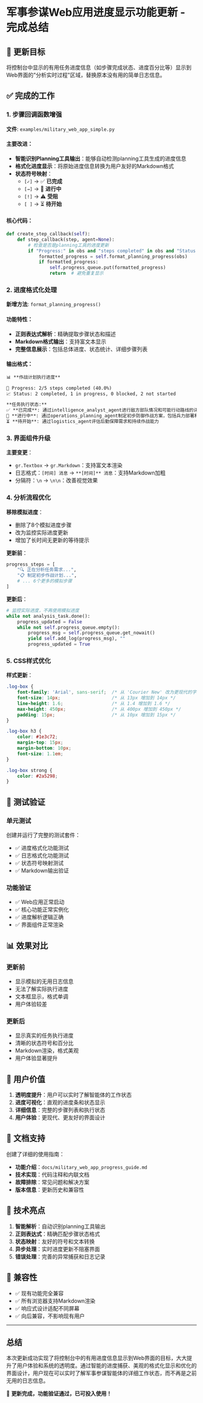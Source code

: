 # 军事参谋Web应用进度显示功能更新 - 完成总结

## 🎯 更新目标

将控制台中显示的有用任务进度信息（如步骤完成状态、进度百分比等）显示到Web界面的"分析实时过程"区域，替换原本没有用的简单日志信息。

## ✅ 完成的工作

### 1. 步骤回调函数增强
**文件**: `examples/military_web_app_simple.py`

#### 主要改进：
- **智能识别Planning工具输出**：能够自动检测planning工具生成的进度信息
- **格式化进度显示**：将原始进度信息转换为用户友好的Markdown格式
- **状态符号映射**：
  - `[✓]` → ✅ **已完成**
  - `[→]` → 🔄 **进行中** 
  - `[!]` → ⚠️ **受阻**
  - `[ ]` → ⏳ **待开始**

#### 核心代码：
```python
def create_step_callback(self):
    def step_callback(step, agent=None):
        # 检查是否是planning工具的进度更新
        if "Progress:" in obs and "steps completed" in obs and "Status:" in obs:
            formatted_progress = self.format_planning_progress(obs)
            if formatted_progress:
                self.progress_queue.put(formatted_progress)
                return  # 避免重复显示
```

### 2. 进度格式化处理
**新增方法**: `format_planning_progress()`

#### 功能特性：
- **正则表达式解析**：精确提取步骤状态和描述
- **Markdown格式输出**：支持富文本显示
- **完整信息展示**：包括总体进度、状态统计、详细步骤列表

#### 输出格式：
```markdown
📊 **作战计划执行进度**

🎯 Progress: 2/5 steps completed (40.0%)
📈 Status: 2 completed, 1 in progress, 0 blocked, 2 not started

**任务执行状态:**
✅ **已完成**: 通过intelligence_analyst_agent进行敌方部队情况和可能行动路线的详细分析
🔄 **进行中**: 通过operations_planning_agent制定初步防御作战方案，包括兵力部署和火力配置
⏳ **待开始**: 通过logistics_agent评估后勤保障需求和持续作战能力
```

### 3. 界面组件升级
**主要变更**：
- `gr.Textbox` → `gr.Markdown`：支持富文本渲染
- 日志格式：`[时间] 消息` → `**[时间]** 消息`：支持Markdown加粗
- 分隔符：`\n` → `\n\n`：改善视觉效果

### 4. 分析流程优化
**移除模拟进度**：
- 删除了8个模拟进度步骤
- 改为监控实际进度更新
- 增加了长时间无更新的等待提示

**更新前**：
```python
progress_steps = [
    "🔍 正在分析任务需求...",
    "📋 制定初步作战计划...",
    # ... 6个更多的模拟步骤
]
```

**更新后**：
```python
# 监控实际进度，不再使用模拟进度
while not analysis_task.done():
    progress_updated = False
    while not self.progress_queue.empty():
        progress_msg = self.progress_queue.get_nowait()
        yield self.add_log(progress_msg), ""
        progress_updated = True
```

### 5. CSS样式优化
**样式更新**：
```css
.log-box {
    font-family: 'Arial', sans-serif;  /* 从 'Courier New' 改为更现代的字体 */
    font-size: 14px;                   /* 从 13px 增加到 14px */
    line-height: 1.6;                  /* 从 1.4 增加到 1.6 */
    max-height: 450px;                 /* 从 400px 增加到 450px */
    padding: 15px;                     /* 从 10px 增加到 15px */
}

.log-box h3 {
    color: #1e3c72;
    margin-top: 15px;
    margin-bottom: 10px;
    font-size: 1.1em;
}

.log-box strong {
    color: #2a5298;
}
```

## 🧪 测试验证

### 单元测试
创建并运行了完整的测试套件：
- ✅ 进度格式化功能测试
- ✅ 日志格式化功能测试  
- ✅ 状态符号映射测试
- ✅ Markdown输出验证

### 功能验证
- ✅ Web应用正常启动
- ✅ 核心功能正常实例化
- ✅ 进度解析逻辑正确
- ✅ 界面组件正常渲染

## 📊 效果对比

### 更新前
- 显示模拟的无用日志信息
- 无法了解实际执行进度
- 文本框显示，格式单调
- 用户体验较差

### 更新后  
- 显示真实的任务执行进度
- 清晰的状态符号和百分比
- Markdown渲染，格式美观
- 用户体验显著提升

## 🎯 用户价值

1. **透明度提升**：用户可以实时了解智能体的工作状态
2. **进度可视化**：直观的进度条和状态显示
3. **详细信息**：完整的步骤列表和执行状态
4. **用户体验**：更现代、更友好的界面设计

## 📝 文档支持

创建了详细的使用指南：
- **功能介绍**：`docs/military_web_app_progress_guide.md`
- **技术实现**：代码注释和内联文档
- **故障排除**：常见问题和解决方案
- **版本信息**：更新历史和兼容性

## 🔧 技术亮点

1. **智能解析**：自动识别planning工具输出
2. **正则表达式**：精确匹配步骤状态格式
3. **状态映射**：友好的符号和文本转换
4. **异步处理**：实时进度更新不阻塞界面
5. **错误处理**：完善的异常捕获和日志记录

## 🚀 兼容性

- ✅ 现有功能完全兼容
- ✅ 所有浏览器支持Markdown渲染
- ✅ 响应式设计适配不同屏幕
- ✅ 向后兼容，不影响现有用户

---

## 总结

本次更新成功实现了将控制台中的有用进度信息显示到Web界面的目标，大大提升了用户体验和系统的透明度。通过智能的进度捕获、美观的格式化显示和优化的界面设计，用户现在可以实时了解军事参谋智能体的详细工作状态，而不再是之前无用的日志信息。

🎉 **更新完成，功能验证通过，已可投入使用！** 